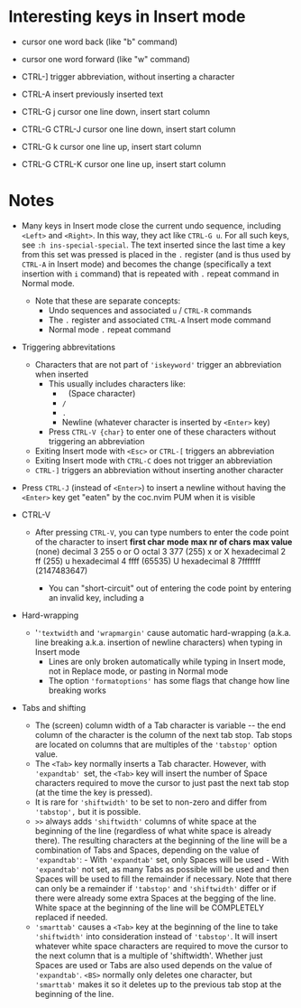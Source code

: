 # Interesting keys in Insert mode
- <S-Left>        cursor one word back (like "b" command)
- <S-Right>       cursor one word forward (like "w" command)

- CTRL-]          trigger abbreviation, without inserting a character

- CTRL-A          insert previously inserted text

- CTRL-G j        cursor one line down, insert start column
- CTRL-G CTRL-J   cursor one line down, insert start column
- CTRL-G k        cursor one line up, insert start column
- CTRL-G CTRL-K   cursor one line up, insert start column

# Notes
- Many keys in Insert mode close the current undo sequence, including `<Left>` and `<Right>`. In this way, they act like `CTRL-G u`. For all such keys, see `:h ins-special-special`. The text inserted since the last time a key from this set was pressed is placed in the `.` register (and is thus used by `CTRL-A` in Insert mode) and becomes the change (specifically a text insertion with `i` command) that is repeated with `.` repeat command in Normal mode.
    - Note that these are separate concepts:
        - Undo sequences and associated `u` / `CTRL-R` commands
        - The `.` register and associated `CTRL-A` Insert mode command
        - Normal mode `.` repeat command

- Triggering abbrevitations
    - Characters that are not part of `'iskeyword'` trigger an abbreviation when inserted
        - This usually includes characters like:
            - ` ` (Space character)
            - `/`
            - `.`
            - Newline (whatever character is inserted by `<Enter>` key)
        - Press `CTRL-V {char}` to enter one of these characters without triggering an abbreviation
    - Exiting Insert mode with `<Esc>` or `CTRL-[` triggers an abbreviation
    - Exiting Insert mode with `CTRL-C` does not trigger an abbreviation
    - `CTRL-]` triggers an abbreviation without inserting another character

- Press `CTRL-J` (instead of `<Enter>`) to insert a newline without having the `<Enter>` key get "eaten" by the coc.nvim PUM when it is visible

- CTRL-V
    - After pressing `CTRL-V`, you can type numbers to enter the code point of the character to insert
        **first char**       **mode**             **max nr of chars**     **max value**
        (none)           decimal          3                   255
        o or O           octal            3                   377      (255)
        x or X           hexadecimal      2                   ff       (255)
        u                hexadecimal      4                   ffff     (65535)
        U                hexadecimal      8                   7fffffff (2147483647)

        - You can "short-circuit" out of entering the code point by entering an invalid key, including a <Space>

- Hard-wrapping
    - '`'textwidth` and `'wrapmargin'` cause automatic hard-wrapping (a.k.a. line breaking a.k.a. insertion of newline characters) when typing in Insert mode
        - Lines are only broken automatically while typing in Insert mode, not in Replace mode, or pasting in Normal mode
        - The option `'formatoptions'` has some flags that change how line breaking works

- Tabs and shifting
    - The (screen) column width of a Tab character is variable -- the end column of the character is the column of the next tab stop. Tab stops are located on columns that are multiples of the `'tabstop'` option value.
    - The `<Tab>` key normally inserts a Tab character. However, with `'expandtab' `set, the `<Tab>` key will insert the number of Space characters required to move the cursor to just past the next tab stop (at the time the key is pressed).
    - It is rare for `'shiftwidth'` to be set to non-zero and differ from `'tabstop',` but it is possible.
    - `>>` always adds `'shiftwidth'` columns of white space at the beginning of the line (regardless of what white space is already there). The resulting characters at the beginning of the line will be a combination of Tabs and Spaces, depending on the value of `'expandtab'`:
            - With `'expandtab'` set, only Spaces will be used
            - With `'expandtab'` not set, as many Tabs as possible will be used and then Spaces will be used to fill the remainder if necessary. Note that there can only be a remainder if `'tabstop'` and `'shiftwidth'` differ or if there were already some extra Spaces at the begging of the line.
        White space at the beginning of the line will be COMPLETELY replaced if needed.
    - `'smarttab'` causes a `<Tab>` key at the beginning of the line to take `'shiftwidth'` into consideration instead of `'tabstop'`. It will insert whatever white space characters are required to move the cursor to the next column that is a multiple of 'shiftwidth'. Whether just Spaces are used or Tabs are also used depends on the value of `'expandtab'`. `<BS>` normally only deletes one character, but `'smarttab'` makes it so it deletes up to the previous tab stop at the beginning of the line.
